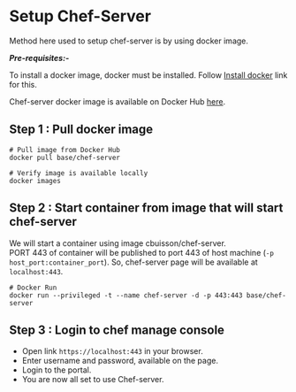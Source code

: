 # Setup Chef-Server

Method here used to setup chef-server is by using docker image.

***Pre-requisites:-***

To install a docker image, docker must be installed. Follow [Install docker](https://kathuriaas.github.io/code-examples/docker/install_docker) link for this.

Chef-server docker image is available on Docker Hub [here](https://registry.hub.docker.com/r/cbuisson/chef-server).

## Step 1 : Pull docker image

```shell
# Pull image from Docker Hub
docker pull base/chef-server

# Verify image is available locally
docker images
```

## Step 2 : Start container from image that will start chef-server

We will start a container using image cbuisson/chef-server.  
PORT 443 of container will be published to port 443 of host machine (`-p host_port:container_port`). So, chef-server page will be available at `localhost:443`.  

```shell
# Docker Run
docker run --privileged -t --name chef-server -d -p 443:443 base/chef-server
```

## Step 3 : Login to chef manage console

- Open link `https://localhost:443` in your browser.
- Enter username and password, available on the page.
- Login to the portal.
- You are now all set to use Chef-server.
